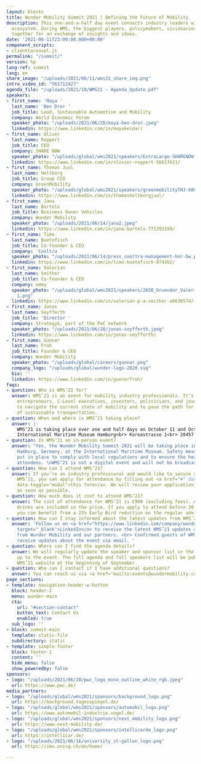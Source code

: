 ```yaml
---
layout: blocks
title: Wunder Mobility Summit 2021 | Defining the Future of Mobility
description: This one-and-a-half day event connects industry leaders within the mobility
  ecosystem. During WMS, the biggest players, policymakers, visionaries and more come
  together for an exchange of insights and ideas.
date: '2021-06-11T23:00:00.000+00:00'
component_scripts:
- clientCarousel.js
permalink: "/summit/"
version: hp
lang-ref: summit
lang: en
share_image: "/uploads/2021/06/11/wms21_share_img.png"
intro_video_id: "561712427"
agenda_file: "/uploads/2021/10/WMS21 - Agenda_Update.pdf"
speakers:
- first_name: 'Maya '
  last_name: 'Ben Dror '
  job_title: Lead, Sustainable Automotive and Mobility
  company: World Economic Forum
  speaker_photo: "/uploads/2021/06/28/maya-ben-dror.jpeg"
  linkedin: https://www.linkedin.com/in/mayakeidar/
- first_name: Oliver
  last_name: Reppert
  job_title: CEO
  company: SHARE NOW
  speaker_photo: "/uploads/global/wms2021/speakers/ExtraLarge-SHARENOW_Reppert-1 1.png"
  linkedin: https://www.linkedin.com/in/olivier-reppert-56617611/
- first_name: Thomas Juul
  last_name: Heltborg
  job_title: Group CEO
  company: GreenMobility
  speaker_photo: "/uploads/global/wms2021/speakers/greenmobilityTHJ-600x600 1.png"
  linkedin: https://www.linkedin.com/in/thomasheltborgjuul/
- first_name: Jana
  last_name: Bartels
  job_title: Business Owner Vehicles
  company: Wunder Mobility
  speaker_photo: "/uploads/2021/06/14/jana2.jpeg"
  linkedin: https://www.linkedin.com/in/jana-bartels-771393199/
- first_name: Timo
  last_name: Buetefisch
  job_title: Co-founder & CEO
  company: 'Cooltra '
  speaker_photo: "/uploads/2021/06/14/press_cooltra-management-hor-bw_print_timo_dsc_8339.jpeg"
  linkedin: https://www.linkedin.com/in/timo-buetefisch-874162/
- first_name: Valerian
  last_name: Seither
  job_title: Co-founder & CEO
  company: emmy
  speaker_photo: "/uploads/global/wms2021/speakers/2020_Gruender_Valerian-Seither_Press
    1.png"
  linkedin: https://www.linkedin.com/in/valerian-p-a-seither-a6636574/
- first_name: Jonas
  last_name: Seyfferth
  job_title: 'Director '
  company: Strategy&, part of the PwC network
  speaker_photo: "/uploads/2021/06/28/jonas-seyfferth.jpeg"
  linkedin: https://www.linkedin.com/in/jonas-seyfferth/
- first_name: Gunnar
  last_name: Froh
  job_title: Founder & CEO
  company: Wunder Mobility
  speaker_photo: "/uploads/global/careers/gunnar.png"
  company_logo: "/uploads/global/wunder-logo-2020.svg"
  bio: ''
  linkedin: https://www.linkedin.com/in/gunnarfroh/
faqs:
- question: Who is WMS’21 for?
  answer: WMS’21 is an event for mobility industry professionals. It’s where founders,
    entrepreneurs, C-Level executives, investors, politicians, and journalists meet
    to navigate the current state of mobility and to pave the path for the next phase
    of sustainable transportation.
- question: When and where is WMS’21 taking place?
  answer: |-
    WMS’21 is taking place over one and half days on October 11 and October 12, 2021. The event will be in the Maritime Museum in Hamburg, Germany.<br><br>
    International Maritime Museum Hamburg<br> Koreastrasse 1<br> 20457 Hamburg<br> Germany
- question: Is WMS’21 an in-person event?
  answer: "Yes, the Wunder Mobility Summit 2021 will be taking place in person in
    Hamburg, Germany, at the International Maritime Museum. Safety measures will be
    put in place to comply with local regulations and to ensure the health of all
    attendees. \nWMS’21 is not a digital event and will not be broadcast online."
- question: How can I attend WMS’21?
  answer: If you’re an industry professional and would like to secure your spot at
    WMS’21, you can apply for attendance by filling out <a href="#" data-target="#wmsModal"
    data-toggle="modal">this form</a>. We will review your application and be in touch
    as soon as possible.
- question: How much does it cost to attend WMS’21?
  answer: The cost of attendance for WMS’21 is €900 (excluding fees). All meals and
    drinks are included in the price. If you apply to attend before 30 July, 2021,
    you can benefit from a 25% Early Bird reduction on the regular admission price.
- question: How can I stay informed about the latest updates from WMS’21?
  answer: 'Follow us on <a href="https://www.linkedin.com/company/wundermobility"
    target="_blank">LinkedIn</a> to receive the latest WMS’21 updates as well as news
    from Wunder Mobility and our partners. <br> Confirmed guests of WMS’21 will also
    receive updates about the event via email. '
- question: Where can I find the agenda details?
  answer: We will regularly update the speaker and sponsor list in the months leading
    up to the event. The full agenda and full speakers list will be published on the
    WMS’21 website at the beginning of September.
- question: Who can I contact if I have additional questions?
  answer: You can reach us via <a href="mailto:events@wundermobility.com" target="_blank">events@wundermobility.com</a>
page_sections:
- template: navigation-header-w-button
  block: header-2
  menu: wunder-main
  cta:
    url: "#section-contact"
    button_text: Contact Us
    enabled: true
  sub_logo: ''
- block: summit-main
  template: static-file
  subdirectory: static
- template: simple-footer
  block: footer-1
  content: ''
  hide_menu: false
  show_poweredby: false
sponsors:
- logo: "/uploads/2021/06/28/pwc_logo_mono_outline_white_rgb.jpeg"
  url: https://www.pwc.de/
media_partners:
- logo: "/uploads/global/wms2021/sponsors/background_logo.png"
  url: https://background.tagesspiegel.de/
- logo: "/uploads/global/wms2021/sponsors/automobil_logo.png"
  url: https://www.automobil-industrie.vogel.de/
- logo: "/uploads/global/wms2021/sponsors/next_mobility_logo.png"
  url: https://www.next-mobility.de/
- logo: "/uploads/global/wms2021/sponsors/intellicarde_logo.png"
  url: https://intellicar.de/
- logo: "/uploads/2021/06/16/university_st-gallen_logo.png"
  url: https://imo.unisg.ch/de/home/

---
```


